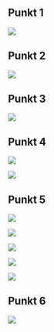 Punkt 1
-------

![](ex2_files/figure-markdown_strict/p1-1.png)

Punkt 2
-------

![](ex2_files/figure-markdown_strict/p2-1.png)

Punkt 3
-------

![](ex2_files/figure-markdown_strict/p3-1.png)

Punkt 4
-------

![](ex2_files/figure-markdown_strict/p4_1-1.png)

![](ex2_files/figure-markdown_strict/p4_2-1.png)

Punkt 5
-------

![](ex2_files/figure-markdown_strict/p5_1-1.png)

![](ex2_files/figure-markdown_strict/p5_2-1.png)

![](ex2_files/figure-markdown_strict/p5_3-1.png)

![](ex2_files/figure-markdown_strict/p5_4-1.png)

![](ex2_files/figure-markdown_strict/p5_5-1.png)

Punkt 6
-------

![](ex2_files/figure-markdown_strict/p6-1.png)
